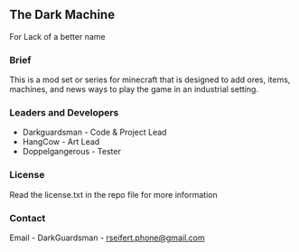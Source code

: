 ## The Dark Machine
For Lack of a better name

### Brief
This is a mod set or series for minecraft that is designed to add ores, items, machines, and news ways to play the game in an industrial setting. 

### Leaders and Developers
* Darkguardsman - Code & Project Lead
* HangCow - Art Lead
* Doppelgangerous - Tester

### License
Read the license.txt in the repo file for more information

### Contact
Email - DarkGuardsman - rseifert.phone@gmail.com
